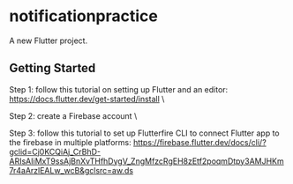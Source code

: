 # notificationpractice

A new Flutter project.

## Getting Started

Step 1: follow this tutorial on setting up Flutter and an editor: https://docs.flutter.dev/get-started/install \\

Step 2: create a Firebase account \\

Step 3: follow this tutorial to set up Flutterfire CLI to connect Flutter app to the firebase in multiple platforms: https://firebase.flutter.dev/docs/cli/?gclid=Cj0KCQiAj_CrBhD-ARIsAIiMxT9ssAjBnXvTHfhDygV_ZngMfzcRgEH8zEtf2poqmDtpy3AMJHKm7r4aArzlEALw_wcB&gclsrc=aw.ds
